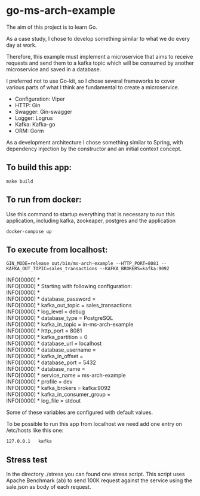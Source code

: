 # go-ms-arch-example

The aim of this project is to learn Go.

As a case study, I chose to develop something similar to what we do every day at work.

Therefore, this example must implement a microservice that aims to receive requests and send them to a kafka topic which will be consumed by another microservice and saved in a database.

I preferred not to use Go-kit, so I chose several frameworks to cover various parts of what I think are fundamental to create a microservice.

- Configuration: Viper
- HTTP: Gin
- Swagger: Gin-swagger
- Logger: Logrus
- Kafka: Kafka-go
- ORM: Gorm

As a development architecture I chose something similar to Spring, with dependency injection by the constructor and an initial context concept.

## To build this app:

```
make build
```

## To run from docker:

Use this command to startup everything that is necessary to run this application, including kafka, zookeaper, postgres and the application

```
docker-compose up
```

## To execute from localhost:

```
GIN_MODE=release out/bin/ms-arch-example --HTTP_PORT=8081 --KAFKA_OUT_TOPIC=sales_transactions --KAFKA_BROKERS=kafka:9092
```

INFO[0000] *                                            
INFO[0000] * Starting with following configuration:     
INFO[0000] *                                            
INFO[0000] * database_password =                        
INFO[0000] * kafka_out_topic = sales_transactions       
INFO[0000] * log_level = debug                          
INFO[0000] * database_type = PostgreSQL                 
INFO[0000] * kafka_in_topic = in-ms-arch-example        
INFO[0000] * http_port = 8081                           
INFO[0000] * kafka_partition = 0                        
INFO[0000] * database_url = localhost                   
INFO[0000] * database_username =                        
INFO[0000] * kafka_in_offset =                          
INFO[0000] * database_port = 5432                       
INFO[0000] * database_name =                            
INFO[0000] * service_name = ms-arch-example             
INFO[0000] * profile = dev                              
INFO[0000] * kafka_brokers = kafka:9092                 
INFO[0000] * kafka_in_consumer_group =                  
INFO[0000] * log_file = stdout 

Some of these variables are configured with default values.

To be possible to run this app from localhost we need add one entry on /etc/hosts like this one:

```
127.0.0.1   kafka
```

## Stress test

In the directory ./stress you can found one stress script.  This script uses Apache Benchmark (ab) to send 100K request against the service using the sale.json as body of each request.